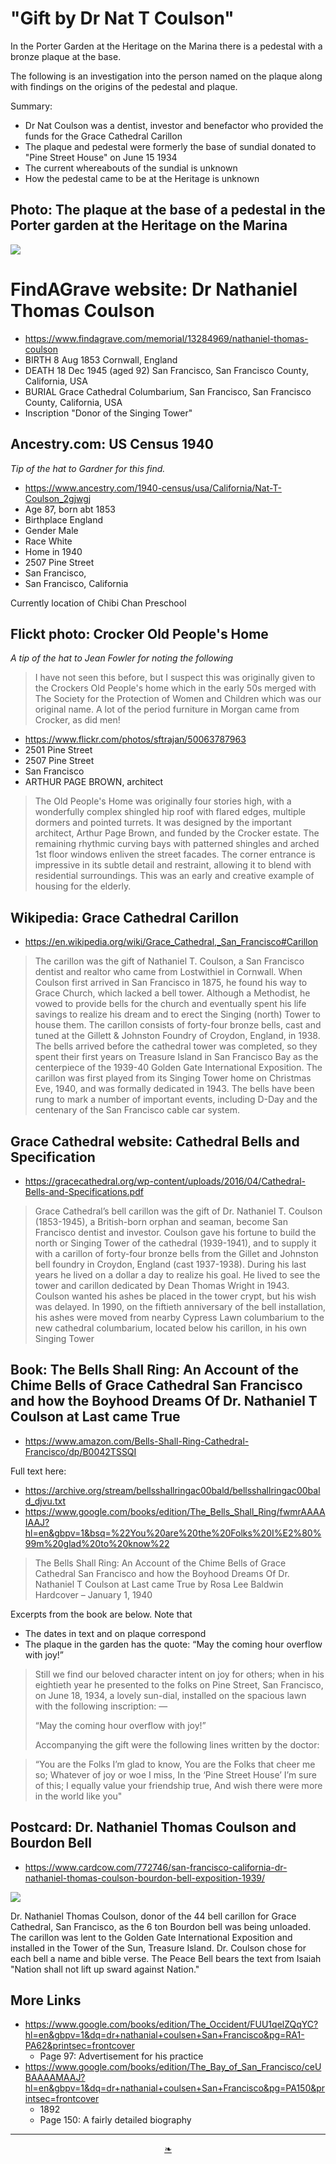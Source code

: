# "Gift by Dr Nat T Coulson"

In the Porter Garden at the Heritage on the Marina there is a pedestal with a bronze plaque at the base.

The following is an investigation into the person named on the plaque along with findings on the origins of the pedestal and plaque.

Summary:

* Dr Nat Coulson was a dentist, investor and benefactor who provided the funds for the Grace Cathedral Carillon
* The plaque and pedestal were formerly the base of sundial donated to "Pine Street House" on June 15 1934
* The current whereabouts of the sundial is unknown
* How the pedestal came to be at the Heritage is unknown


## Photo: The plaque at the base of a pedestal in the Porter garden at the Heritage on the Marina

![]( https://heritagesf.github.io/images/coulson/1934-coulson-plaque-pine-street.jpg )


# FindAGrave website: Dr Nathaniel Thomas Coulson

* https://www.findagrave.com/memorial/13284969/nathaniel-thomas-coulson
* BIRTH	8 Aug 1853 Cornwall, England
* DEATH	18 Dec 1945 (aged 92) San Francisco, San Francisco County, California, USA
* BURIAL Grace Cathedral Columbarium, San Francisco, San Francisco County, California, USA
* Inscription "Donor of the Singing Tower"


## Ancestry.com: US Census 1940

_Tip of the hat to Gardner for this find._

* https://www.ancestry.com/1940-census/usa/California/Nat-T-Coulson_2gjwgj
* Age	87, born abt 1853
* Birthplace	England
* Gender	Male
* Race	White
* Home in 1940	
* 2507 Pine Street
* San Francisco,
* San Francisco, California

Currently location of Chibi Chan Preschool


## Flickt photo: Crocker Old People's Home

_A tip of the hat to Jean Fowler for noting the following_

>  I have not seen this before, but I suspect this was originally given to the Crockers Old People's home which in the early 50s merged with The Society
for the Protection of Women and Children which was our original name. A lot of the period furniture in Morgan came from Crocker, as did men!


* https://www.flickr.com/photos/sftrajan/50063787963
* 2501 Pine Street
* 2507 Pine Street
* San Francisco
* ARTHUR PAGE BROWN, architect

> The Old People's Home was originally four stories high, with a wonderfully complex shingled hip roof with flared edges, multiple dormers and pointed turrets. It was designed by the important architect, Arthur Page Brown, and funded by the Crocker estate. The remaining rhythmic curving bays with patterned shingles and arched 1st floor windows enliven the street facades. The corner entrance is impressive in its subtle detail and restraint, allowing it to blend with residential surroundings. This was an early and creative example of housing for the elderly.



## Wikipedia: Grace Cathedral Carillon

* https://en.wikipedia.org/wiki/Grace_Cathedral,_San_Francisco#Carillon

> The carillon was the gift of Nathaniel T. Coulson, a San Francisco dentist and realtor who came from Lostwithiel in Cornwall. When Coulson first arrived in San Francisco in 1875, he found his way to Grace Church, which lacked a bell tower. Although a Methodist, he vowed to provide bells for the church and eventually spent his life savings to realize his dream and to erect the Singing (north) Tower to house them. The carillon consists of forty-four bronze bells, cast and tuned at the Gillett & Johnston Foundry of Croydon, England, in 1938. The bells arrived before the cathedral tower was completed, so they spent their first years on Treasure Island in San Francisco Bay as the centerpiece of the 1939-40 Golden Gate International Exposition. The carillon was first played from its Singing Tower home on Christmas Eve, 1940, and was formally dedicated in 1943. The bells have been rung to mark a number of important events, including D-Day and the centenary of the San Francisco cable car system.


## Grace Cathedral website: Cathedral Bells and Specification

* https://gracecathedral.org/wp-content/uploads/2016/04/Cathedral-Bells-and-Specifications.pdf

> Grace Cathedral’s bell carillon was the gift of Dr. Nathaniel T. Coulson (1853-1945), a British-born orphan and seaman, become San Francisco dentist and investor. Coulson gave his fortune to build the north or Singing Tower of the cathedral (1939-1941), and to supply it with a carillon of forty-four bronze bells from the Gillet and Johnston bell foundry in Croydon, England (cast 1937-1938). During his last years he lived on a dollar a day to realize his goal. He lived to see the tower and carillon dedicated by Dean Thomas Wright in 1943. Coulson wanted his ashes be placed in the tower crypt, but his wish was delayed. In 1990, on the fiftieth anniversary of the bell installation, his ashes were moved from nearby Cypress Lawn columbarium to the new cathedral columbarium, located below his carillon, in his own Singing Tower


## Book: The Bells Shall Ring: An Account of the Chime Bells of Grace Cathedral San Francisco and how the Boyhood Dreams Of Dr. Nathaniel T Coulson at Last came True

* https://www.amazon.com/Bells-Shall-Ring-Cathedral-Francisco/dp/B0042TSSQI

Full text here:

* https://archive.org/stream/bellsshallringac00bald/bellsshallringac00bald_djvu.txt
* https://www.google.com/books/edition/The_Bells_Shall_Ring/fwmrAAAAIAAJ?hl=en&gbpv=1&bsq=%22You%20are%20the%20Folks%20I%E2%80%99m%20glad%20to%20know%22

> The Bells Shall Ring: An Account of the Chime Bells of Grace Cathedral San Francisco and how the Boyhood Dreams Of Dr. Nathaniel T Coulson at Last came True by Rosa Lee Baldwin Hardcover – January 1, 1940

Excerpts from the book are below. Note that

* The dates in text and on plaque correspond
* The plaque in the garden has the quote: “May the coming hour overflow with joy!”

> Still we find our beloved character intent on joy for others; when in his eightieth year he presented to the folks on Pine Street, San Francisco, on June 18, 1934, a lovely sun-dial, installed on the spacious lawn with the following inscription: —
>
> “May the coming hour overflow with joy!”
>
> Accompanying the gift were the following lines written by the doctor:

> “You are the Folks I’m glad to know,
> You are the Folks that cheer me so;
> Whatever of joy or woe I miss,
> In the ‘Pine Street House’ I’m sure of this;
> I equally value your friendship true,
> And wish there were more in the world like you"


## Postcard: Dr. Nathaniel Thomas Coulson and Bourdon Bell

* https://www.cardcow.com/772746/san-francisco-california-dr-nathaniel-thomas-coulson-bourdon-bell-exposition-1939/

![]( https://heritagesf.github.io/images/coulson/1939-coulson-postcard-bourdon-bell.jpg )

Dr. Nathaniel Thomas Coulson, donor of the 44 bell carillon for Grace Cathedral, San Francisco, as the 6 ton Bourdon bell was being unloaded. The carillon was lent to the Golden Gate International Exposition and installed in the Tower of the Sun, Treasure Island. Dr. Coulson chose for each bell a name and bible verse. The Peace Bell bears the text from Isaiah "Nation shall not lift up sward against Nation."


## More Links

* https://www.google.com/books/edition/The_Occident/FUU1qelZQqYC?hl=en&gbpv=1&dq=dr+nathanial+coulsen+San+Francisco&pg=RA1-PA62&printsec=frontcover
	* Page 97: Advertisement for his practice
* https://www.google.com/books/edition/The_Bay_of_San_Francisco/ceUBAAAAMAAJ?hl=en&gbpv=1&dq=dr+nathanial+coulsen+San+Francisco&pg=PA150&printsec=frontcover
	* 1892
	* Page 150: A fairly detailed biography


***

<center title="hello!" ><a href=javascript:window.scrollTo(0,0); class=aDingbat > ❧ </a></center>
